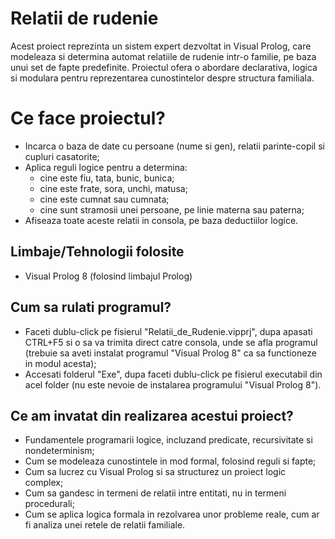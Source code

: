 # Relatii de rudenie

Acest proiect reprezinta un sistem expert dezvoltat in Visual Prolog, care modeleaza si determina automat relatiile de rudenie intr-o familie, pe baza unui set de fapte predefinite. Proiectul ofera o abordare declarativa, logica si modulara pentru reprezentarea cunostintelor despre structura familiala.

# Ce face proiectul?

- Incarca o baza de date cu persoane (nume si gen), relatii parinte-copil si cupluri casatorite;
- Aplica reguli logice pentru a determina:
    * cine este fiu, tata, bunic, bunica;
    * cine este frate, sora, unchi, matusa;
    * cine este cumnat sau cumnata;
    * cine sunt stramosii unei persoane, pe linie materna sau paterna;
- Afiseaza toate aceste relatii in consola, pe baza deductiilor logice.

## Limbaje/Tehnologii folosite

- Visual Prolog 8 (folosind limbajul Prolog)

## Cum sa rulati programul?

- Faceti dublu-click pe fisierul "Relatii_de_Rudenie.vipprj", dupa apasati CTRL+F5 si o sa va trimita direct catre consola, unde se afla programul (trebuie sa aveti instalat programul "Visual Prolog 8" ca sa functioneze in modul acesta);
- Accesati folderul "Exe", dupa faceti dublu-click pe fisierul executabil din acel folder (nu este nevoie de instalarea programului "Visual Prolog 8").

## Ce am invatat din realizarea acestui proiect?

- Fundamentele programarii logice, incluzand predicate, recursivitate si nondeterminism;
- Cum se modeleaza cunostintele in mod formal, folosind reguli si fapte;
- Cum sa lucrez cu Visual Prolog si sa structurez un proiect logic complex;
- Cum sa gandesc in termeni de relatii intre entitati, nu in termeni procedurali;
- Cum se aplica logica formala in rezolvarea unor probleme reale, cum ar fi analiza unei retele de relatii familiale.
